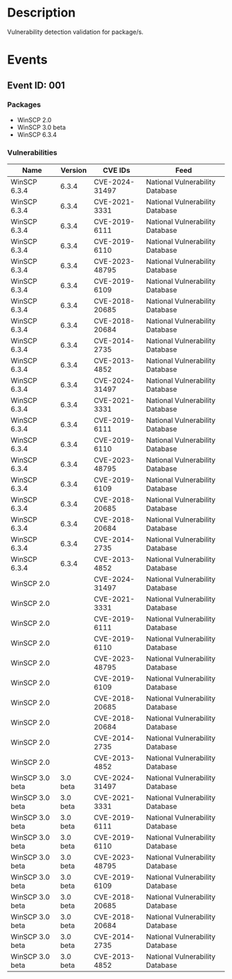 # Description

Vulnerability detection validation for package/s.

# Events

## Event ID: 001
### Packages
- WinSCP 2.0
- WinSCP 3.0 beta
- WinSCP 6.3.4
### Vulnerabilities

| Name          | Version | CVE IDs      | Feed
|---------------|---------|--------------|-------------------------------
|WinSCP 6.3.4   |6.3.4    |CVE-2024-31497|National Vulnerability Database
|WinSCP 6.3.4   |6.3.4    |CVE-2021-3331 |National Vulnerability Database
|WinSCP 6.3.4   |6.3.4    |CVE-2019-6111 |National Vulnerability Database
|WinSCP 6.3.4   |6.3.4    |CVE-2019-6110 |National Vulnerability Database
|WinSCP 6.3.4   |6.3.4    |CVE-2023-48795|National Vulnerability Database
|WinSCP 6.3.4   |6.3.4    |CVE-2019-6109 |National Vulnerability Database
|WinSCP 6.3.4   |6.3.4    |CVE-2018-20685|National Vulnerability Database
|WinSCP 6.3.4   |6.3.4    |CVE-2018-20684|National Vulnerability Database
|WinSCP 6.3.4   |6.3.4    |CVE-2014-2735 |National Vulnerability Database
|WinSCP 6.3.4   |6.3.4    |CVE-2013-4852 |National Vulnerability Database
|WinSCP 6.3.4   |6.3.4    |CVE-2024-31497|National Vulnerability Database
|WinSCP 6.3.4   |6.3.4    |CVE-2021-3331 |National Vulnerability Database
|WinSCP 6.3.4   |6.3.4    |CVE-2019-6111 |National Vulnerability Database
|WinSCP 6.3.4   |6.3.4    |CVE-2019-6110 |National Vulnerability Database
|WinSCP 6.3.4   |6.3.4    |CVE-2023-48795|National Vulnerability Database
|WinSCP 6.3.4   |6.3.4    |CVE-2019-6109 |National Vulnerability Database
|WinSCP 6.3.4   |6.3.4    |CVE-2018-20685|National Vulnerability Database
|WinSCP 6.3.4   |6.3.4    |CVE-2018-20684|National Vulnerability Database
|WinSCP 6.3.4   |6.3.4    |CVE-2014-2735 |National Vulnerability Database
|WinSCP 6.3.4   |6.3.4    |CVE-2013-4852 |National Vulnerability Database
|WinSCP 2.0     |         |CVE-2024-31497|National Vulnerability Database
|WinSCP 2.0     |         |CVE-2021-3331 |National Vulnerability Database
|WinSCP 2.0     |         |CVE-2019-6111 |National Vulnerability Database
|WinSCP 2.0     |         |CVE-2019-6110 |National Vulnerability Database
|WinSCP 2.0     |         |CVE-2023-48795|National Vulnerability Database
|WinSCP 2.0     |         |CVE-2019-6109 |National Vulnerability Database
|WinSCP 2.0     |         |CVE-2018-20685|National Vulnerability Database
|WinSCP 2.0     |         |CVE-2018-20684|National Vulnerability Database
|WinSCP 2.0     |         |CVE-2014-2735 |National Vulnerability Database
|WinSCP 2.0     |         |CVE-2013-4852 |National Vulnerability Database
|WinSCP 3.0 beta|3.0 beta |CVE-2024-31497|National Vulnerability Database
|WinSCP 3.0 beta|3.0 beta |CVE-2021-3331 |National Vulnerability Database
|WinSCP 3.0 beta|3.0 beta |CVE-2019-6111 |National Vulnerability Database
|WinSCP 3.0 beta|3.0 beta |CVE-2019-6110 |National Vulnerability Database
|WinSCP 3.0 beta|3.0 beta |CVE-2023-48795|National Vulnerability Database
|WinSCP 3.0 beta|3.0 beta |CVE-2019-6109 |National Vulnerability Database
|WinSCP 3.0 beta|3.0 beta |CVE-2018-20685|National Vulnerability Database
|WinSCP 3.0 beta|3.0 beta |CVE-2018-20684|National Vulnerability Database
|WinSCP 3.0 beta|3.0 beta |CVE-2014-2735 |National Vulnerability Database
|WinSCP 3.0 beta|3.0 beta |CVE-2013-4852 |National Vulnerability Database
